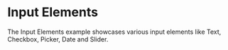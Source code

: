 # Input Elements

The Input Elements example showcases various input elements like Text, Checkbox, Picker, Date and Slider.